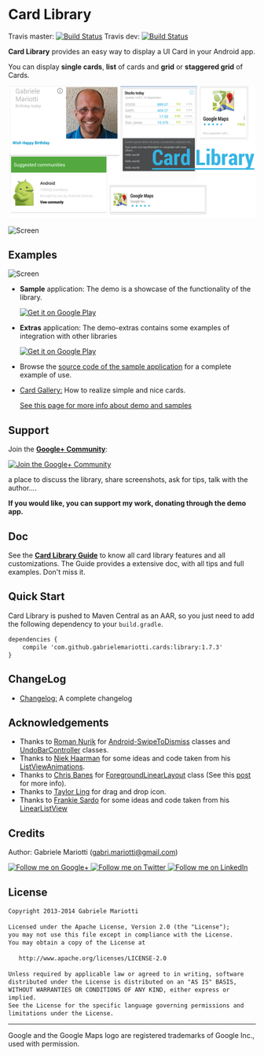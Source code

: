 # Card Library
Travis master: [![Build Status](https://travis-ci.org/gabrielemariotti/cardslib.svg?branch=master)](https://travis-ci.org/gabrielemariotti/cardslib)
Travis dev: [![Build Status](https://travis-ci.org/gabrielemariotti/cardslib.svg?branch=dev)](https://travis-ci.org/gabrielemariotti/cardslib)


**Card Library** provides an easy way to display a UI Card in your Android app.

You can display **single cards**, **list** of cards and **grid** or **staggered grid** of Cards.

![Screen](/demo/images/screen.png)

![Screen](/demo/images/screen3.png)


## Examples


![Screen](/demo/images/demo_gplay.png)

* **Sample** application: The demo is a showcase of the functionality of the library.

	 [![Get it on Google Play](http://www.android.com/images/brand/get_it_on_play_logo_small.png)](https://play.google.com/store/apps/details?id=it.gmariotti.cardslib.demo)
	 
* **Extras** application: The demo-extras contains some examples of integration with other libraries
	
	[![Get it on Google Play](http://www.android.com/images/brand/get_it_on_play_logo_small.png)](https://play.google.com/store/apps/details?id=it.gmariotti.cardslib.demo.extras)


* Browse the [source code of the sample application](/demo) for a complete example of use.

* [Card Gallery:](/doc/EXAMPLE.md) How to realize simple and nice cards.

  [See this page for more info about demo and samples](/demo/README.md)
  
## Support
Join the [**Google+ Community**](https://plus.google.com/u/0/communities/111800040690738372803): 

[![Join the Google+ Community](/demo/images/g+64.png)](https://plus.google.com/u/0/communities/111800040690738372803)
	
a place to discuss the library, share screenshots, ask for tips, talk with the author....﻿

**If you would like, you can support my work, donating through the demo app.**


## Doc

See the **[Card Library Guide](/doc/GUIDE.md)** to know all card library features and all customizations.
The Guide provides a extensive doc, with all tips and full examples. Don't miss it.


## Quick Start

Card Library is pushed to Maven Central as an AAR, so you just need to add the following dependency to your `build.gradle`.

    dependencies {
        compile 'com.github.gabrielemariotti.cards:library:1.7.3'
    }


## ChangeLog

* [Changelog:](CHANGELOG.md) A complete changelog


Acknowledgements
--------------------

* Thanks to [Roman Nurik][1] for [Android-SwipeToDismiss][2] classes and [UndoBarController][3] classes.
* Thanks to [Niek Haarman][4] for some ideas and code taken from his [ListViewAnimations][5].
* Thanks to [Chris Banes][6] for [ForegroundLinearLayout][7] class (See this [post][8] for more info).
* Thanks to [Taylor Ling][9] for drag and drop icon.
* Thanks to [Frankie Sardo][10] for some ideas and code taken from his [LinearListView][11]


Credits
-------

Author: Gabriele Mariotti (gabri.mariotti@gmail.com)

<a href="https://plus.google.com/u/0/114432517923423045208">
  <img alt="Follow me on Google+"
       src="https://github.com/gabrielemariotti/cardslib/raw/master/demo/images/g+64.png" />
</a>
<a href="https://twitter.com/GabMarioPower">
  <img alt="Follow me on Twitter"
       src="https://github.com/gabrielemariotti/cardslib/raw/master/demo/images/twitter64.png" />
</a>
<a href="http://it.linkedin.com/in/gabrielemariotti">
  <img alt="Follow me on LinkedIn"
       src="https://github.com/gabrielemariotti/cardslib/raw/master/demo/images/linkedin.png" />
</a>

License
-------

    Copyright 2013-2014 Gabriele Mariotti

    Licensed under the Apache License, Version 2.0 (the "License");
    you may not use this file except in compliance with the License.
    You may obtain a copy of the License at

       http://www.apache.org/licenses/LICENSE-2.0

    Unless required by applicable law or agreed to in writing, software
    distributed under the License is distributed on an "AS IS" BASIS,
    WITHOUT WARRANTIES OR CONDITIONS OF ANY KIND, either express or implied.
    See the License for the specific language governing permissions and
    limitations under the License.


---


Google and the Google Maps logo are registered trademarks of Google Inc., used with permission.

 [1]: https://plus.google.com/u/0/+RomanNurik/about
 [2]: https://github.com/romannurik/Android-SwipeToDismiss
 [3]: https://code.google.com/p/romannurik-code/source/browse/#git%2Fmisc%2Fundobar
 [4]: https://plus.google.com/+NiekHaarman
 [5]: https://github.com/nhaarman/ListViewAnimations
 [6]: https://plus.google.com/+ChrisBanes
 [7]: https://gist.github.com/chrisbanes/9091754
 [8]: https://plus.google.com/+AndroidDevelopers/posts/aHPVDtr6mcp
 [9]: https://plus.google.com/+TaylorLing
 [10]: https://plus.google.com/+FrankieSardo
 [11]: https://github.com/frankiesardo/LinearListViews